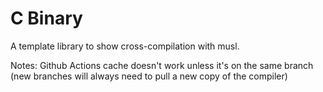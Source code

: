 # C Binary

A template library to show cross-compilation with musl.

Notes: Github Actions cache doesn't work unless it's on the same branch
(new branches will always need to pull a new copy of the compiler)
